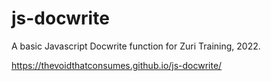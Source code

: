 # js-docwrite
A basic Javascript Docwrite function for Zuri Training, 2022.

https://thevoidthatconsumes.github.io/js-docwrite/
